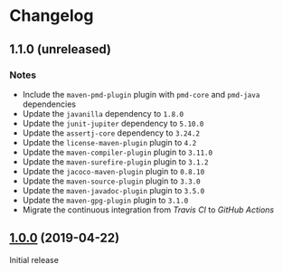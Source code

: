 # Changelog

## 1.1.0 (unreleased)

### Notes
- Include the `maven-pmd-plugin` plugin with `pmd-core` and `pmd-java` dependencies
- Update the `javanilla` dependency to `1.8.0`
- Update the `junit-jupiter` dependency to `5.10.0`
- Update the `assertj-core` dependency to `3.24.2`
- Update the `license-maven-plugin` plugin to `4.2`
- Update the `maven-compiler-plugin` plugin to `3.11.0`
- Update the `maven-surefire-plugin` plugin to `3.1.2`
- Update the `jacoco-maven-plugin` plugin to `0.8.10`
- Update the `maven-source-plugin` plugin to `3.3.0`
- Update the `maven-javadoc-plugin` plugin to `3.5.0`
- Update the `maven-gpg-plugin` plugin to `3.1.0`
- Migrate the continuous integration from _Travis CI_ to _GitHub Actions_

## [1.0.0](https://github.com/AlexisJehan/DsvMender/releases/tag/v1.0.0) (2019-04-22)
Initial release
